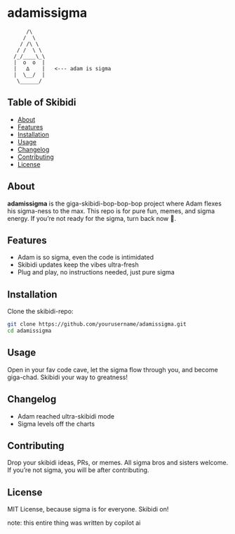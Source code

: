 # adamissigma

```
      /\
     /  \
    / /\ \
   / /  \ \
  /_/____\_\
  |  o  o  |
  |   ∆    |   <--- adam is sigma
  |  \__/  |
   \______/
```

## Table of Skibidi

- [About](#about)
- [Features](#features)
- [Installation](#installation)
- [Usage](#usage)
- [Changelog](#changelog)
- [Contributing](#contributing)
- [License](#license)

## About

**adamissigma** is the giga-skibidi-bop-bop-bop project where Adam flexes his sigma-ness to the max. This repo is for pure fun, memes, and sigma energy. If you’re not ready for the sigma, turn back now 🚀.

## Features

- Adam is so sigma, even the code is intimidated
- Skibidi updates keep the vibes ultra-fresh
- Plug and play, no instructions needed, just pure sigma

## Installation

Clone the skibidi-repo:

```bash
git clone https://github.com/yourusername/adamissigma.git
cd adamissigma
```

## Usage

Open in your fav code cave, let the sigma flow through you, and become giga-chad. Skibidi your way to greatness!

## Changelog

- Adam reached ultra-skibidi mode
- Sigma levels off the charts

## Contributing

Drop your skibidi ideas, PRs, or memes. All sigma bros and sisters welcome. If you’re not sigma, you will be after contributing.

## License

MIT License, because sigma is for everyone. Skibidi on!





note: this entire thing was written by copilot ai